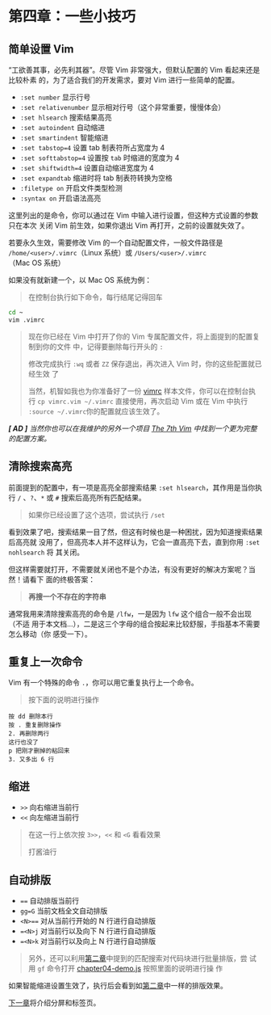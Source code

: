 # 第四章：一些小技巧

## 简单设置 Vim

“工欲善其事，必先利其器”。尽管 Vim 非常强大，但默认配置的 Vim 看起来还是比较朴素
的，为了适合我们的开发需求，要对 Vim 进行一些简单的配置。

- `:set number` 显示行号
- `:set relativenumber` 显示相对行号（这个非常重要，慢慢体会）
- `:set hlsearch` 搜索结果高亮
- `:set autoindent` 自动缩进
- `:set smartindent` 智能缩进
- `:set tabstop=4` 设置 tab 制表符所占宽度为 4
- `:set softtabstop=4` 设置按 `tab` 时缩进的宽度为 4
- `:set shiftwidth=4` 设置自动缩进宽度为 4
- `:set expandtab` 缩进时将 tab 制表符转换为空格
- `:filetype on` 开启文件类型检测
- `:syntax on` 开启语法高亮

这里列出的是命令，你可以通过在 Vim 中输入进行设置，但这种方式设置的参数只在本次
关闭 Vim 前生效，如果你退出 Vim 再打开，之前的设置就失效了。

若要永久生效，需要修改 Vim 的一个自动配置文件，一般文件路径是
`/home/<user>/.vimrc`（Linux 系统）或 `/Users/<user>/.vimrc`（Mac OS 系统）

如果没有就新建一个，以 Mac OS 系统为例：

> 在控制台执行如下命令，每行结尾记得回车

```bash
cd ~
vim .vimrc
```

> 现在你已经在 Vim 中打开了你的 Vim 专属配置文件，将上面提到的配置复制到你的文件
> 中，记得要删除每行开头的 `:`
>
> 修改完成执行 `:wq` 或者 `ZZ` 保存退出，再次进入 Vim 时，你的这些配置就已经生效
> 了
>
> 当然，机智如我也为你准备好了一份 [vimrc](vimrc.vim) 样本文件，你可以在控制台执
> 行 `cp vimrc.vim ~/.vimrc` 直接使用，再次启动 Vim 或在 Vim 中执行
> `:source ~/.vimrc`你的配置就应该生效了。

_**[ AD ]** 当然你也可以在我维护的另外一个项目
[The 7th Vim](https://github.com/dofy/7th-vim) 中找到一个更为完整的配置方案。_

## 清除搜索高亮

前面提到的配置中，有一项是高亮全部搜索结果 `:set hlsearch`，其作用是当你执行 `/`
、`?`、`*` 或 `#` 搜索后高亮所有匹配结果。

> 如果你已经设置了这个选项，尝试执行 `/set`

看到效果了吧，搜索结果一目了然，但这有时候也是一种困扰，因为知道搜索结果后高亮就
没用了，但高亮本人并不这样认为，它会一直高亮下去，直到你用 `:set nohlsearch` 将
其关闭。

但这样需要就打开，不需要就关闭也不是个办法，有没有更好的解决方案呢？当然！请看下
面的终极答案：

> **再搜一个不存在的字符串**

通常我用来清除搜索高亮的命令是 `/lfw`，一是因为 `lfw` 这个组合一般不会出现（不适
用于本文档...），二是这三个字母的组合按起来比较舒服，手指基本不需要怎么移动（你
感受一下）。

## 重复上一次命令

Vim 有一个特殊的命令 `.`，你可以用它重复执行上一个命令。

> 按下面的说明进行操作

```
按 dd 删除本行
按 . 重复删除操作
2. 再删除两行
这行也没了
p 把刚才删掉的粘回来
3. 又多出 6 行
```

## 缩进

- `>>` 向右缩进当前行
- `<<` 向左缩进当前行

> 在这一行上依次按 `3>>`，`<<` 和 `<G` 看看效果
>
> 打酱油行

## 自动排版

- `==` 自动排版当前行
- `gg=G` 当前文档全文自动排版
- `<N>==` 对从当前行开始的 N 行进行自动排版
- `=<N>j` 对当前行以及向下 N 行进行自动排版
- `=<N>k` 对当前行以及向上 N 行进行自动排版

> 另外，还可以利用[第二章](chapter02.md)中提到的匹配搜索对代码块进行批量排版，尝
> 试用 `gf` 命令打开 [chapter04-demo.js](chapter04-demo.js) 按照里面的说明进行操
> 作

如果智能缩进设置生效了，执行后会看到如[第二章](chapter02.md)中一样的排版效果。

[下一章](chapter05.md)将介绍分屏和标签页。
